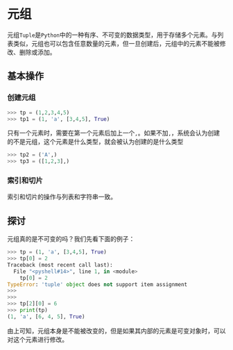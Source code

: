 # 元组

元组`Tuple`是`Python`中的一种有序、不可变的数据类型，用于存储多个元素。与列表类似，元组也可以包含任意数量的元素，但一旦创建后，元组中的元素不能被修改、删除或添加。

## 基本操作

### 创建元组

```python
>>> tp = (1,2,3,4,5)
>>> tp1 = (1, 'a', [3,4,5], True)
```

只有一个元素时，需要在第一个元素后加上一个`,`。如果不加`,`，系统会认为创建的不是元组，这个元素是什么类型，就会被认为创建的是什么类型

```python
>>> tp2 = ('A',) 
>>> tp3 = ([1,2,3],)
```

### 索引和切片

索引和切片的操作与列表和字符串一致。

## 探讨

元组真的是不可变的吗？我们先看下面的例子：

```python
>>> tp = (1, 'a', [3,4,5], True)
>>> tp[0] = 2
Traceback (most recent call last):
  File "<pyshell#14>", line 1, in <module>
    tp[0] = 2
TypeError: 'tuple' object does not support item assignment
>>>
>>>
>>> tp[2][0] = 6
>>> print(tp)
(1, 'a', [6, 4, 5], True)
```

由上可知，元组本身是不能被改变的，但是如果其内部的元素是可变对象时，可以对这个元素进行修改。

